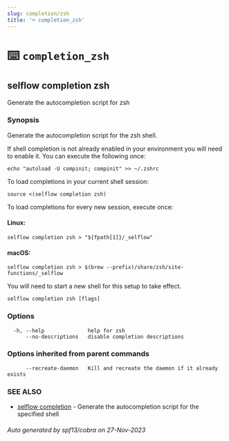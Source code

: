 ```yaml
---
slug: completion/zsh
title: '⌨ completion_zsh'
---
```


# ⌨️ `completion_zsh`

## selflow completion zsh

Generate the autocompletion script for zsh

### Synopsis

Generate the autocompletion script for the zsh shell.

If shell completion is not already enabled in your environment you will need
to enable it. You can execute the following once:

    echo "autoload -U compinit; compinit" >> ~/.zshrc

To load completions in your current shell session:

    source <(selflow completion zsh)

To load completions for every new session, execute once:

#### Linux:

    selflow completion zsh > "${fpath[1]}/_selflow"

#### macOS:

    selflow completion zsh > $(brew --prefix)/share/zsh/site-functions/_selflow

You will need to start a new shell for this setup to take effect.

```
selflow completion zsh [flags]
```

### Options

```
  -h, --help              help for zsh
      --no-descriptions   disable completion descriptions
```

### Options inherited from parent commands

```
      --recreate-daemon   Kill and recreate the daemon if it already exists
```

### SEE ALSO

- [selflow completion](selflow_completion.md) - Generate the autocompletion script for the specified shell

###### Auto generated by spf13/cobra on 27-Nov-2023
